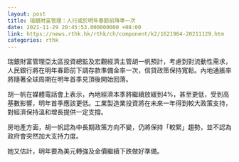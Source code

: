 ```yaml
---
layout: post
title: 瑞銀財富管理：人行或於明年春節前降準一次
date: 2021-11-29 20:45:53.000000000 +08:00
link: https://news.rthk.hk/rthk/ch/component/k2/1621964-20211129.htm
categories: rthk
---
```


瑞銀財富管理亞太區投資總監及宏觀經濟主管胡一帆預計，考慮到對流動性需求，人民銀行將在明年春節前下調存款準備金率一次，信貸政策保持寬鬆。內地通脹率將隨著全球周期在明年首季見頂後開始回落。

胡一帆在媒體電話會上表示，內地經濟本季將繼續放緩到4%，甚至更低，受到高基數影響，明年首季應該更低。工業製造業投資將在未來一年得到較大政策支持，對經濟保持溫和增長提供一定支撐。

房地產方面，胡一帆認為中長期政策方向不變，仍將保持「較緊」趨勢，並不認為政府會突然加大支持力度。

她又估計，明年要為美元轉強及金價繼續下跌做好準備。
